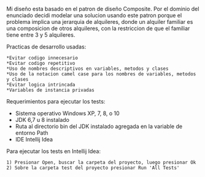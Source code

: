 Mi diseño esta basado en el patron de diseño Composite. Por el dominio del enunciado decidi modelar una solucion usando este patron
porque el problema implica una jerarquia  de alquileres, donde un alquiler familiar es una composicion de otros  alquileres, con la restriccion
de que el familiar  tiene entre 3 y 5 alquileres.

Practicas de desarrollo usadas:
    
    *Evitar codigo innecesario
    *Evitar codigo repetitivo
    *Uso de nombres descriptivos en variables, metodos y clases
    *Uso de la notacion camel case para los nombres de variables, metodos y clases
    *Evitar logica intrincada
    *Variables de instancia privadas
    


Requerimientos para ejecutar los tests:

   * Sistema operativo Windows XP, 7, 8, o 10
   * JDK 6,7 u 8 instalado  
   * Ruta al directorio bin del JDK instalado agregada en la variable de entorno Path
   * IDE Intellij Idea

Para ejecutar los tests en Intellij Idea:

    1) Presionar Open, buscar la carpeta del proyecto, luego presionar Ok
    2) Sobre la carpeta test del proyecto presionar Run 'All Tests'
